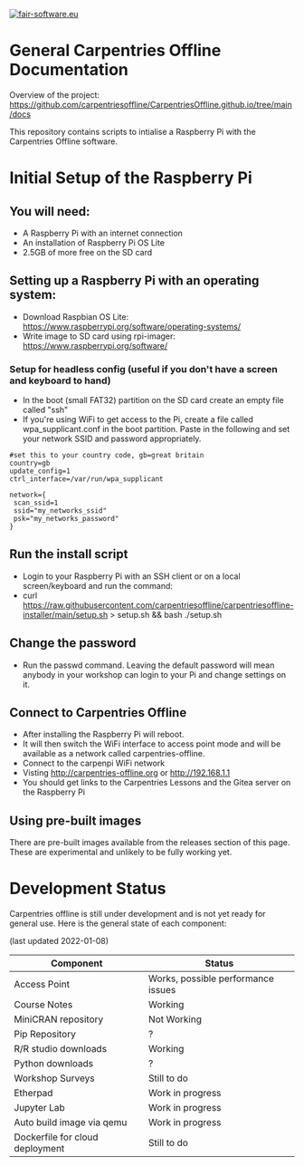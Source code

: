 [![fair-software.eu](https://img.shields.io/badge/fair--software.eu-%E2%97%8F%20%20%E2%97%8F%20%20%E2%97%8B%20%20%E2%97%8B%20%20%E2%97%8B-orange)](https://fair-software.eu)

# General Carpentries Offline Documentation
Overview of the project: https://github.com/carpentriesoffline/CarpentriesOffline.github.io/tree/main/docs

This repository contains scripts to intialise a Raspberry Pi with the Carpentries Offline software. 

# Initial Setup of the Raspberry Pi

## You will need:
* A Raspberry Pi with an internet connection
* An installation of Raspberry Pi OS Lite
* 2.5GB of more free on the SD card

## Setting up a Raspberry Pi with an operating system:
* Download Raspbian OS Lite: https://www.raspberrypi.org/software/operating-systems/
* Write image to SD card using rpi-imager: https://www.raspberrypi.org/software/

### Setup for headless config (useful if you don't have a screen and keyboard to hand)
* In the boot (small FAT32) partition on the SD card create an empty file called "ssh"
* If you're using WiFi to get access to the Pi, create a file called wpa_supplicant.conf in the boot partition. Paste in the following and set your network SSID and password appropriately.

```
#set this to your country code, gb=great britain
country=gb
update_config=1
ctrl_interface=/var/run/wpa_supplicant

network={
 scan_ssid=1
 ssid="my_networks_ssid"
 psk="my_networks_password"
}
```

## Run the install script
* Login to your Raspberry Pi with an SSH client or on a local screen/keyboard and run the command:
* curl https://raw.githubusercontent.com/carpentriesoffline/carpentriesoffline-installer/main/setup.sh > setup.sh && bash ./setup.sh

## Change the password
* Run the passwd command. Leaving the default password will mean anybody in your workshop can login to your Pi and change settings on it.

## Connect to Carpentries Offline
* After installing the Raspberry Pi will reboot.
* It will then switch the WiFi interface to access point mode and will be available as a network called carpentries-offline. 
* Connect to the carpenpi WiFi network
* Visting http://carpentries-offline.org or http://192.168.1.1
* You should get links to the Carpentries Lessons and the Gitea server on the Raspberry Pi

## Using pre-built images
There are pre-built images available from the releases section of this page. These are experimental and unlikely to be fully working yet. 

# Development Status

Carpentries offline is still under development and is not yet ready for general use. Here is the general state of each component:

(last updated 2022-01-08)

| Component    | Status  |
| ------------ | ------- |
| Access Point | Works, possible performance issues |
| Course Notes | Working |
| MiniCRAN repository | Not Working |
| Pip Repository | ? |
| R/R studio downloads | Working | 
| Python downloads  | ? |
| Workshop Surveys | Still to do | 
| Etherpad | Work in progress | 
| Jupyter Lab | Work in progress |
| Auto build image via qemu | Work in progress | 
| Dockerfile for cloud deployment | Still to do |

